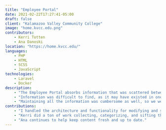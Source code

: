 ```yaml
---
title: "Employee Portal"
date: 2021-02-22T17:27:41-05:00
draft: false
client: "Kalamazoo Valley Community College"
image: "home.kvcc.edu.png"
contributors:
    - Kerri Totten
    - Ana Danoski
location: "https://home.kvcc.edu/"
languages:
    - PHP
    - HTML
    - SCSS
    - JavaScript
technologies:
    - Laravel
    - Docker
description:
    - "The Employee Portal absorbs information that was scattered between Kalamazoo Valley's public website, intranet, and access portal."
    - "Information was difficult to find, as it may have existed in one of those three places, and they frequently linked between one another. This was so problematic that less technical users found it difficult to determine or distinguish between the different locations information could be stored at."
    - "Maintaining all the information was cumbersome as well, so we were able to centralize a place for modifications to be made, and the pages that exist within are parsing Markdown instead of having to write HTML."
contributions:
    - "I handled the architecture and functionality for modifying and searching for content within the portal itself; as well as the deployment pipeline for the application."
    - "Kerri did a ton of work collecting, categorizing, and sifting through a lot of content in a way that made sense to break down."
    - "Ana continues to help keep content fresh and up to date."
---
```


